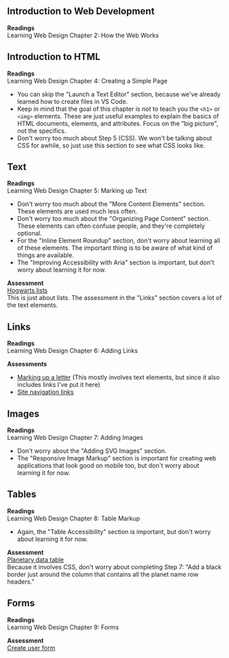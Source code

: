 ## Introduction to Web Development
**Readings**  
Learning Web Design Chapter 2: How the Web Works


## Introduction to HTML

**Readings**  
Learning Web Design Chapter 4: Creating a Simple Page 
- You can skip the "Launch a Text Editor" section, because we've already learned how to create files in VS Code.
- Keep in mind that the goal of this chapter is not to teach you the `<h1>` or `<img>` elements. These are just useful examples to explain the basics of HTML documents, elements, and attributes. Focus on the "big picture", not the specifics.
- Don't worry too much about Step 5 (CSS). We won't be talking about CSS for awhile, so just use this section to see what CSS looks like.
  
  
## Text

**Readings**  
Learning Web Design Chapter 5: Marking up Text
- Don't worry too much about the "More Content Elements" section. These elements are used much less often.
- Don't worry too much about the "Organizing Page Content" section. These elements can often confuse people, and they're completely optional.
- For the "Inline Element Roundup" section, don't worry about learning all of these elements. The important thing is to be aware of what kind of things are available.
- The "Improving Accessibility with Aria" section is important, but don't worry about learning it for now.

**Assessment**  
[Hogwarts lists](https://github.com/tupes/comit-react/blob/master/HTML/lists/lists-assessment.md)  
This is just about lists. The assessment in the "Links" section covers a lot of the text elements.
  
  
## Links
**Readings**  
Learning Web Design Chapter 6: Adding Links

**Assessments**  
- [Marking up a letter](https://developer.mozilla.org/en-US/docs/Learn/HTML/Introduction_to_HTML/Marking_up_a_letter)  (This mostly involves text elements, but since it also includes links I've put it here)
- [Site navigation links](https://github.com/tupes/comit-react/blob/master/HTML/links/links-assessment.md)
  
  
## Images

**Readings**  
Learning Web Design Chapter 7: Adding Images
- Don't worry about the "Adding SVG Images" section.
- The "Responsive Image Markup" section is important for creating web applications that look good on mobile too, but don't worry about learning it for now.
  
  
## Tables
**Readings**  
Learning Web Design Chapter 8: Table Markup
- Again, the "Table Accessibility" section is important, but don't worry about learning it for now.

**Assessment**  
[Planetary data table](https://developer.mozilla.org/en-US/docs/Learn/HTML/Tables/Structuring_planet_data)  
Because it involves CSS, don't worry about completing Step 7: "Add a black border just around the column that contains all the planet name row headers."
  
  
## Forms

**Readings**  
Learning Web Design Chapter 9: Forms

**Assessment**  
[Create user form](https://github.com/tupes/comit-react/blob/master/HTML/forms/forms-assessment.md)  
